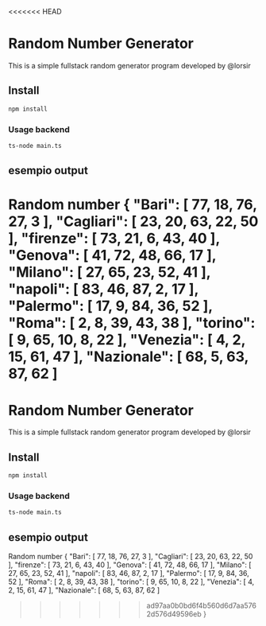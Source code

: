 <<<<<<< HEAD
# Random Number Generator

This is a simple fullstack random generator program 
developed by @lorsir 

## Install

``` bash
npm install

``` 

### Usage backend
``` bash
ts-node main.ts
```

## esempio output

Random number
{
  "Bari": [
    77,
    18,
    76,
    27,
    3
  ],
  "Cagliari": [
    23,
    20,
    63,
    22,
    50
  ],
  "firenze": [
    73,
    21,
    6,
    43,
    40
  ],
  "Genova": [
    41,
    72,
    48,
    66,
    17
  ],
  "Milano": [
    27,
    65,
    23,
    52,
    41
  ],
  "napoli": [
    83,
    46,
    87,
    2,
    17
  ],
  "Palermo": [
    17,
    9,
    84,
    36,
    52
  ],
  "Roma": [
    2,
    8,
    39,
    43,
    38
  ],
  "torino": [
    9,
    65,
    10,
    8,
    22
  ],
  "Venezia": [
    4,
    2,
    15,
    61,
    47
  ],
  "Nazionale": [
    68,
    5,
    63,
    87,
    62
  ]
=======
# Random Number Generator

This is a simple fullstack random generator program 
developed by @lorsir 

## Install

``` bash
npm install

``` 

### Usage backend
``` bash
ts-node main.ts
```

## esempio output

Random number
{
  "Bari": [
    77,
    18,
    76,
    27,
    3
  ],
  "Cagliari": [
    23,
    20,
    63,
    22,
    50
  ],
  "firenze": [
    73,
    21,
    6,
    43,
    40
  ],
  "Genova": [
    41,
    72,
    48,
    66,
    17
  ],
  "Milano": [
    27,
    65,
    23,
    52,
    41
  ],
  "napoli": [
    83,
    46,
    87,
    2,
    17
  ],
  "Palermo": [
    17,
    9,
    84,
    36,
    52
  ],
  "Roma": [
    2,
    8,
    39,
    43,
    38
  ],
  "torino": [
    9,
    65,
    10,
    8,
    22
  ],
  "Venezia": [
    4,
    2,
    15,
    61,
    47
  ],
  "Nazionale": [
    68,
    5,
    63,
    87,
    62
  ]
>>>>>>> ad97aa0b0bd6f4b560d6d7aa5762d576d49596eb
}